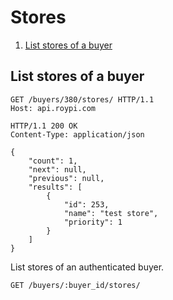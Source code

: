 # Stores

  1. [List stores of a buyer](#list-stores-of-a-buyer)




## List stores of a buyer

```http
GET /buyers/380/stores/ HTTP/1.1
Host: api.roypi.com
```
```http
HTTP/1.1 200 OK
Content-Type: application/json

{
    "count": 1,
    "next": null,
    "previous": null,
    "results": [
        {
            "id": 253,
            "name": "test store",
            "priority": 1
        }
    ]
}
```

List stores of an authenticated buyer.

`GET /buyers/:buyer_id/stores/`
